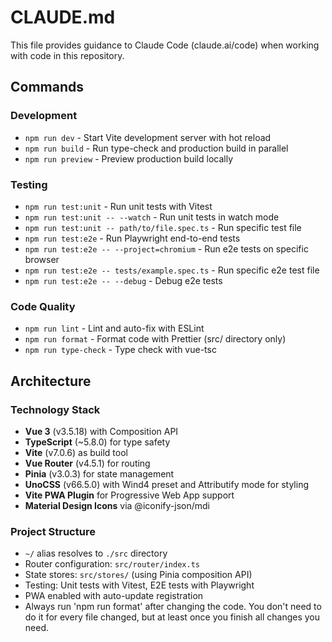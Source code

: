 # CLAUDE.md

This file provides guidance to Claude Code (claude.ai/code) when working with code in this repository.

## Commands

### Development
- `npm run dev` - Start Vite development server with hot reload
- `npm run build` - Run type-check and production build in parallel
- `npm run preview` - Preview production build locally

### Testing
- `npm run test:unit` - Run unit tests with Vitest
- `npm run test:unit -- --watch` - Run unit tests in watch mode
- `npm run test:unit -- path/to/file.spec.ts` - Run specific test file
- `npm run test:e2e` - Run Playwright end-to-end tests
- `npm run test:e2e -- --project=chromium` - Run e2e tests on specific browser
- `npm run test:e2e -- tests/example.spec.ts` - Run specific e2e test file
- `npm run test:e2e -- --debug` - Debug e2e tests

### Code Quality
- `npm run lint` - Lint and auto-fix with ESLint
- `npm run format` - Format code with Prettier (src/ directory only)
- `npm run type-check` - Type check with vue-tsc

## Architecture

### Technology Stack
- **Vue 3** (v3.5.18) with Composition API
- **TypeScript** (~5.8.0) for type safety
- **Vite** (v7.0.6) as build tool
- **Vue Router** (v4.5.1) for routing
- **Pinia** (v3.0.3) for state management
- **UnoCSS** (v66.5.0) with Wind4 preset and Attributify mode for styling
- **Vite PWA Plugin** for Progressive Web App support
- **Material Design Icons** via @iconify-json/mdi

### Project Structure
- `~/` alias resolves to `./src` directory
- Router configuration: `src/router/index.ts`
- State stores: `src/stores/` (using Pinia composition API)
- Testing: Unit tests with Vitest, E2E tests with Playwright
- PWA enabled with auto-update registration
- Always run 'npm run format' after changing the code. You don't need to do it for every file changed, but at least once you finish all changes you need.